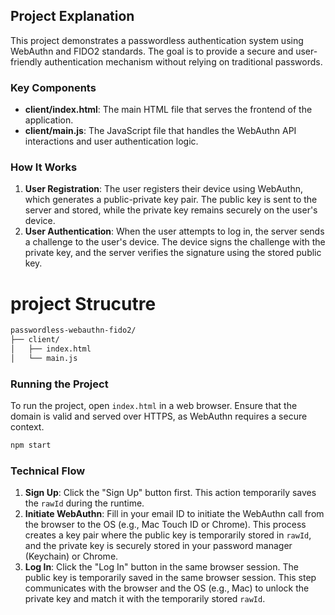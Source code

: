 


## Project Explanation

This project demonstrates a passwordless authentication system using WebAuthn and FIDO2 standards. The goal is to provide a secure and user-friendly authentication mechanism without relying on traditional passwords.

### Key Components

- **client/index.html**: The main HTML file that serves the frontend of the application.
- **client/main.js**: The JavaScript file that handles the WebAuthn API interactions and user authentication logic.

### How It Works

1. **User Registration**: The user registers their device using WebAuthn, which generates a public-private key pair. The public key is sent to the server and stored, while the private key remains securely on the user's device.
2. **User Authentication**: When the user attempts to log in, the server sends a challenge to the user's device. The device signs the challenge with the private key, and the server verifies the signature using the stored public key.

# project Strucutre

```bash
passwordless-webauthn-fido2/
├── client/
│   ├── index.html
│   └── main.js
```


### Running the Project

To run the project, open `index.html` in a web browser. Ensure that the domain is valid and served over HTTPS, as WebAuthn requires a secure context.

```bash
npm start
```
### Technical Flow

1. **Sign Up**: Click the "Sign Up" button first. This action temporarily saves the `rawId` during the runtime.
2. **Initiate WebAuthn**: Fill in your email ID to initiate the WebAuthn call from the browser to the OS (e.g., Mac Touch ID or Chrome). This process creates a key pair where the public key is temporarily stored in `rawId`, and the private key is securely stored in your password manager (Keychain) or Chrome.
3. **Log In**: Click the "Log In" button in the same browser session. The public key is temporarily saved in the same browser session. This step communicates with the browser and the OS (e.g., Mac) to unlock the private key and match it with the temporarily stored `rawId`.

